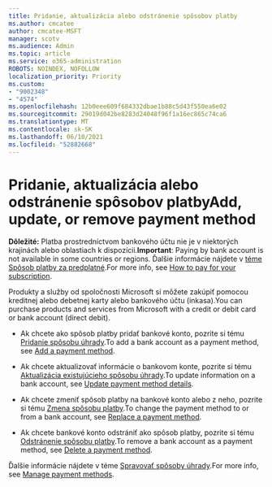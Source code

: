 ```yaml
---
title: Pridanie, aktualizácia alebo odstránenie spôsobov platby
ms.author: cmcatee
author: cmcatee-MSFT
manager: scotv
ms.audience: Admin
ms.topic: article
ms.service: o365-administration
ROBOTS: NOINDEX, NOFOLLOW
localization_priority: Priority
ms.custom:
- "9002348"
- "4574"
ms.openlocfilehash: 12b0eee609f684332dbae1b88c5d43f550ea6e02
ms.sourcegitcommit: 29019d042be8283d24048f96f1a16ec865c74ca6
ms.translationtype: MT
ms.contentlocale: sk-SK
ms.lasthandoff: 06/10/2021
ms.locfileid: "52882668"
---
```

# <a name="add-update-or-remove-payment-method"></a><span data-ttu-id="1759a-102">Pridanie, aktualizácia alebo odstránenie spôsobov platby</span><span class="sxs-lookup"><span data-stu-id="1759a-102">Add, update, or remove payment method</span></span>

<span data-ttu-id="1759a-103">**Dôležité:** Platba prostredníctvom bankového účtu nie je v niektorých krajinách alebo oblastiach k dispozícii.</span><span class="sxs-lookup"><span data-stu-id="1759a-103">**Important**: Paying by bank account is not available in some countries or regions.</span></span> <span data-ttu-id="1759a-104">Ďalšie informácie nájdete v [téme Spôsob platby za predplatné](/microsoft-365/commerce/billing-and-payments/pay-for-your-subscription).</span><span class="sxs-lookup"><span data-stu-id="1759a-104">For more info, see [How to pay for your subscription](/microsoft-365/commerce/billing-and-payments/pay-for-your-subscription).</span></span> 

<span data-ttu-id="1759a-105">Produkty a služby od spoločnosti Microsoft si môžete zakúpiť pomocou kreditnej alebo debetnej karty alebo bankového účtu (inkasa).</span><span class="sxs-lookup"><span data-stu-id="1759a-105">You can purchase products and services from Microsoft with a credit or debit card or bank account (direct debit).</span></span>

- <span data-ttu-id="1759a-106">Ak chcete ako spôsob platby pridať bankové konto, pozrite si tému [Pridanie spôsobu úhrady](/microsoft-365/commerce/billing-and-payments/manage-payment-methods#add-a-payment-method).</span><span class="sxs-lookup"><span data-stu-id="1759a-106">To add a bank account as a payment method, see [Add a payment method](/microsoft-365/commerce/billing-and-payments/manage-payment-methods#add-a-payment-method).</span></span>

- <span data-ttu-id="1759a-107">Ak chcete aktualizovať informácie o bankovom konte, pozrite si tému [Aktualizácia existujúcieho spôsobu úhrady](/microsoft-365/commerce/billing-and-payments/manage-payment-methods#update-payment-method-details).</span><span class="sxs-lookup"><span data-stu-id="1759a-107">To update information on a bank account, see [Update payment method details](/microsoft-365/commerce/billing-and-payments/manage-payment-methods#update-payment-method-details).</span></span>

- <span data-ttu-id="1759a-108">Ak chcete zmeniť spôsob platby na bankové konto alebo z neho, pozrite si tému [Zmena spôsobu platby](/microsoft-365/commerce/billing-and-payments/manage-payment-methods#replace-a-payment-method).</span><span class="sxs-lookup"><span data-stu-id="1759a-108">To change the payment method to or from a bank account, see [Replace a payment method](/microsoft-365/commerce/billing-and-payments/manage-payment-methods#replace-a-payment-method).</span></span>

- <span data-ttu-id="1759a-109">Ak chcete bankové konto odstrániť ako spôsob platby, pozrite si tému [Odstránenie spôsobu platby](/microsoft-365/commerce/billing-and-payments/manage-payment-methods#delete-a-payment-method).</span><span class="sxs-lookup"><span data-stu-id="1759a-109">To remove a bank account as a payment method, see [Delete a payment method](/microsoft-365/commerce/billing-and-payments/manage-payment-methods#delete-a-payment-method).</span></span>

<span data-ttu-id="1759a-110">Ďalšie informácie nájdete v téme [Spravovať spôsoby úhrady](/microsoft-365/commerce/billing-and-payments/manage-payment-methods).</span><span class="sxs-lookup"><span data-stu-id="1759a-110">For more info, see [Manage payment methods](/microsoft-365/commerce/billing-and-payments/manage-payment-methods).</span></span>
